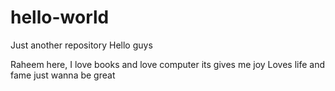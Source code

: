 # hello-world
Just another repository 
Hello guys 

Raheem here, I love books and love computer its gives me joy 
Loves life and fame just wanna be great 
